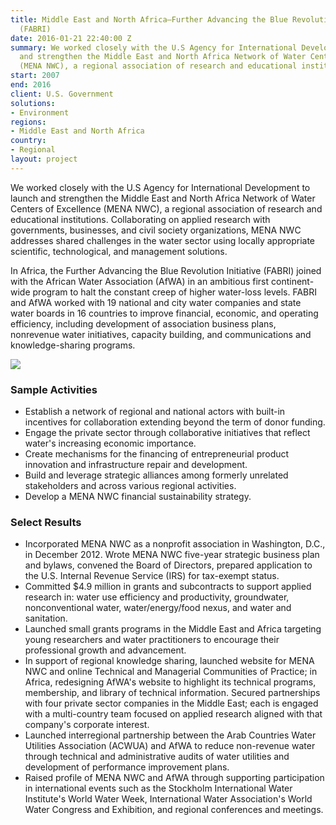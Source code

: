 ```yaml
---
title: Middle East and North Africa—Further Advancing the Blue Revolution Initiative
  (FABRI)
date: 2016-01-21 22:40:00 Z
summary: We worked closely with the U.S Agency for International Development to launch
  and strengthen the Middle East and North Africa Network of Water Centers of Excellence
  (MENA NWC), a regional association of research and educational institutions.
start: 2007
end: 2016
client: U.S. Government
solutions:
- Environment
regions:
- Middle East and North Africa
country:
- Regional
layout: project
---
```


We worked closely with the U.S Agency for International Development to launch and strengthen the Middle East and North Africa Network of Water Centers of Excellence (MENA NWC), a regional association of research and educational institutions. Collaborating on applied research with governments, businesses, and civil society organizations, MENA NWC addresses shared challenges in the water sector using locally appropriate scientific, technological, and management solutions.

In Africa, the Further Advancing the Blue Revolution Initiative (FABRI) joined with the African Water Association (AfWA) in an ambitious first continent-wide program to halt the constant creep of higher water-loss levels. FABRI and AfWA worked with 19 national and city water companies and state water boards in 16 countries to improve financial, economic, and operating efficiency, including development of association business plans, nonrevenue water initiatives, capacity building, and communications and knowledge-sharing programs.

![][1]

### Sample Activities

* Establish a network of regional and national actors with built-in incentives for collaboration extending beyond the term of donor funding.
* Engage the private sector through collaborative initiatives that reflect water's increasing economic importance.
* Create mechanisms for the financing of entrepreneurial product innovation and infrastructure repair and development.
* Build and leverage strategic alliances among formerly unrelated stakeholders and across various regional activities.
* Develop a MENA NWC financial sustainability strategy.

### Select Results

* Incorporated MENA NWC as a nonprofit association in Washington, D.C., in December 2012. Wrote MENA NWC five-year strategic business plan and bylaws, convened the Board of Directors, prepared application to the U.S. Internal Revenue Service (IRS) for tax-exempt status.
* Committed $4.9 million in grants and subcontracts to support applied research in: water use efficiency and productivity, groundwater, nonconventional water, water/energy/food nexus, and water and sanitation.
* Launched small grants programs in the Middle East and Africa targeting young researchers and water practitioners to encourage their professional growth and advancement.
* In support of regional knowledge sharing, launched website for MENA NWC and online Technical and Managerial Communities of Practice; in Africa, redesigning AfWA's website to highlight its technical programs, membership, and library of technical information.
Secured partnerships with four private sector companies in the Middle East; each is engaged with a multi-country team focused on applied research aligned with that company's corporate interest.
* Launched interregional partnership between the Arab Countries Water Utilities Association (ACWUA) and AfWA to reduce non-revenue water through technical and administrative audits of water utilities and development of performance improvement plans.
* Raised profile of MENA NWC and AfWA through supporting participation in international events such as the Stockholm International Water Institute's World Water Week, International Water Association's World Water Congress and Exhibition, and regional conferences and meetings.

[1]: https://assetify-dai.com/projects/abriinner.jpg
